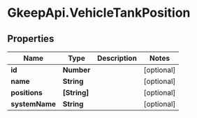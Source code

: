 # GkeepApi.VehicleTankPosition

## Properties
Name | Type | Description | Notes
------------ | ------------- | ------------- | -------------
**id** | **Number** |  | [optional] 
**name** | **String** |  | [optional] 
**positions** | **[String]** |  | [optional] 
**systemName** | **String** |  | [optional] 
